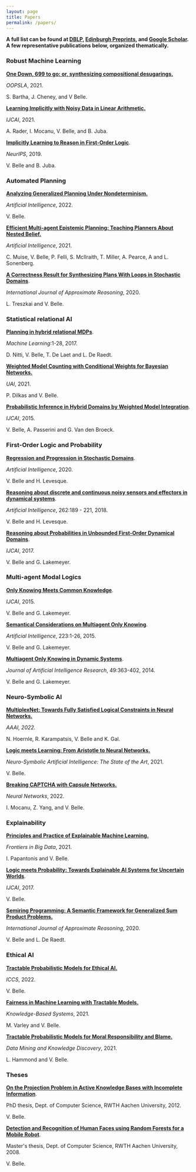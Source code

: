 ```yaml
---
layout: page
title: Papers
permalink: /papers/
---
```


**A full list can be found at [DBLP](https://dblp.org/pid/52/570), [Edinburgh Preprints](https://www.research.ed.ac.uk/portal/en/persons/vaishak-belle(bd14c9d9-1e8b-4816-b547-d3727e0d8537)/publications.html), and [Google Scholar](http://scholar.google.co.uk/citations?user=iQNOnjEAAAAJ). A few representative publications below, organized thematically.** 





### Robust Machine Learning 

[**One Down, 699 to go: or, synthesizing compositional desugarings.**](https://arxiv.org/abs/2109.06114v1)

_OOPSLA_, 2021.

S. Bartha, J. Cheney, and V Belle. 

[**Learning Implicitly with Noisy Data in Linear Arithmetic.**](https://arxiv.org/pdf/2010.12619.pdf) 

_IJCAI_, 2021. 

A. Rader, I. Mocanu, V. Belle, and B. Juba. 


[**Implicitly Learning to Reason in First-Order Logic**](/attachments/pacfol.pdf).

_NeurIPS_, 2019.

V. Belle and B. Juba.

### Automated Planning 


[**Analyzing Generalized Planning Under Nondeterminism.**](/attachments/genplan.pdf)

_Artificial Intelligence_, 2022.

V. Belle. 

[**Efficient Multi-agent Epistemic Planning: Teaching Planners About Nested Belief.**](https://arxiv.org/abs/2110.02480) 

_Artificial Intelligence_, 2021. 

 C. Muise, V. Belle, P. Felli, S. McIlraith, T. Miller, A. Pearce, A and L. Sonenberg. 




[**A Correctness Result for Synthesizing Plans With Loops in Stochastic Domains**](/attachments/pandor.pdf).

_International Journal of Approximate Reasoning_, 2020.

L. Treszkai and V. Belle.





### Statistical relational AI 


[**Planning in hybrid relational MDPs**](https://www.research.ed.ac.uk/portal/files/44821887/10.1007s10994_017_5669_x_1.pdf).

_Machine Learning_:1-28, 2017.

D. Nitti, V. Belle, T. De Laet and L. De Raedt.


[**Weighted Model Counting with Conditional Weights for Bayesian Networks.**](https://www.auai.org/uai2021/pdf/uai2021.167.pdf)

_UAI_, 2021. 


P. Dilkas and V. Belle.



[**Probabilistic Inference in Hybrid Domains by Weighted Model Integration**](https://www.research.ed.ac.uk/portal/files/28619487/wmi.pdf).

_IJCAI_, 2015.

V. Belle, A. Passerini and G. Van den Broeck.

### First-Order Logic and Probability 

[**Regression and Progression in Stochastic Domains**](/attachments/regressprogress.pdf).

_Artificial Intelligence_, 2020.

V. Belle and H. Levesque.




[**Reasoning about discrete and continuous noisy sensors and effectors in dynamical systems**](/attachments/aijbhl.pdf).

_Artificial Intelligence_, 262:189 - 221, 2018.

V. Belle and H. Levesque.



[**Reasoning about Probabilities in Unbounded First-Order Dynamical Domains**](https://www.research.ed.ac.uk/portal/files/37127896/bhles.pdf).

_IJCAI_, 2017.

V. Belle and G. Lakemeyer.


### Multi-agent Modal Logics 


[**Only Knowing Meets Common Knowledge**](https://www.research.ed.ac.uk/portal/files/28619456/common.pdf).

_IJCAI_, 2015.

V. Belle and G. Lakemeyer.





[**Semantical Considerations on Multiagent Only Knowing**](http://www.sciencedirect.com/science/article/pii/S0004370215000272).

_Artificial Intelligence_, 223:1-26, 2015.

V. Belle and G. Lakemeyer.



[**Multiagent Only Knowing in Dynamic Systems**](/attachments/jair14.pdf).

_Journal of Artificial Intelligence Research_, 49:363-402, 2014.

V. Belle and G. Lakemeyer.


### Neuro-Symbolic AI

[**MultiplexNet: Towards Fully Satisfied Logical Constraints in Neural Networks.**](https://arxiv.org/pdf/2111.01564) 

_AAAI, 2022._ 

N. Hoernle, R. Karampatsis,  V. Belle and K. Gal.

[**Logic meets Learning: From Aristotle to Neural Networks.**](/attachments/03-Belle.pdf) 

_Neuro-Symbolic Artificial Intelligence: The State of the Art_, 2021. 

 V. Belle. 


[**Breaking CAPTCHA with Capsule Networks.**](https://www.sciencedirect.com/science/article/pii/S0893608022002568)

_Neural Networks_, 2022. 

I. Mocanu, Z. Yang, and V. Belle. 

### Explainability 


[**Principles and Practice of Explainable Machine Learning.**](https://www.frontiersin.org/articles/10.3389/fdata.2021.688969/full)

_Frontiers in Big Data_, 2021.

I. Papantonis and V. Belle. 


[**Logic meets Probability: Towards Explainable AI Systems for Uncertain Worlds**](https://www.research.ed.ac.uk/portal/files/38472359/logic_meets_probability.pdf).

_IJCAI_, 2017.

V. Belle.


[**Semiring Programming: A Semantic Framework for Generalized Sum Product Problems.**](/attachments/semi.pdf)

_International Journal of Approximate Reasoning_, 2020.

V. Belle and L. De Raedt. 


### Ethical AI 


[**Tractable Probabilistic Models for Ethical AI.**](/attachments/ethicsiccs.pdf)

_ICCS_, 2022.

V. Belle. 

[**Fairness in Machine Learning with Tractable Models.**](/attachments/fair.pdf)

_Knowledge-Based Systems_, 2021. 

M. Varley and V. Belle. 

[**Tractable Probabilistic Models for Moral Responsibility and Blame.**](/attachments/moral.pdf)

_Data Mining and Knowledge Discovery_, 2021. 

L. Hammond and V. Belle.





### Theses 


[**On the Projection Problem in Active Knowledge Bases with Incomplete Information**](/attachments/thesis.pdf).

PhD thesis, Dept. of Computer Science, RWTH Aachen University, 2012.

V. Belle.


[**Detection and Recognition of Human Faces using Random Forests for a Mobile Robot**](/attachments/msc.pdf).

Master's thesis, Dept. of Computer Science, RWTH Aachen University, 2008.

V. Belle.


